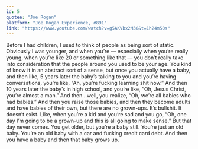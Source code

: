 ```yaml
---
id: 5
quotee: "Joe Rogan"
platform: "Joe Rogan Experience, #891"
link: "https://www.youtube.com/watch?v=g5AKVbx2M38&t=1h24m50s"
---
```


Before I had children, I used to think of people as being sort of static. Obviously I was younger, and when you’re — especially when you’re really young, when you’re like 20 or something like that — you don’t really take into consideration that the people around you used to be your age. You kind of know it in an abstract sort of a sense, but once you actually have a baby, and then like, 5 years later the baby’s talking to you and you’re having conversations, you’re like, “Ah, you’re fucking learning shit now.” And then 10 years later the baby’s in high school, and you’re like, “Oh, Jesus Christ, you’re almost a man.” And then...well, you realize, “Oh, we’re all babies who had babies.” And then you raise those babies, and then they become adults and have babies of their own, but there are no grown-ups. It’s bullshit. It doesn’t exist. Like, when you’re a kid and you’re sad and you go, “Oh, one day I’m going to be a grown-up and this is all going to make sense.” But that day never comes. You get older, but you’re a baby still. You’re just an old baby. You’re an old baby with a car and fucking credit card debt. And then you have a baby and then that baby grows up.
